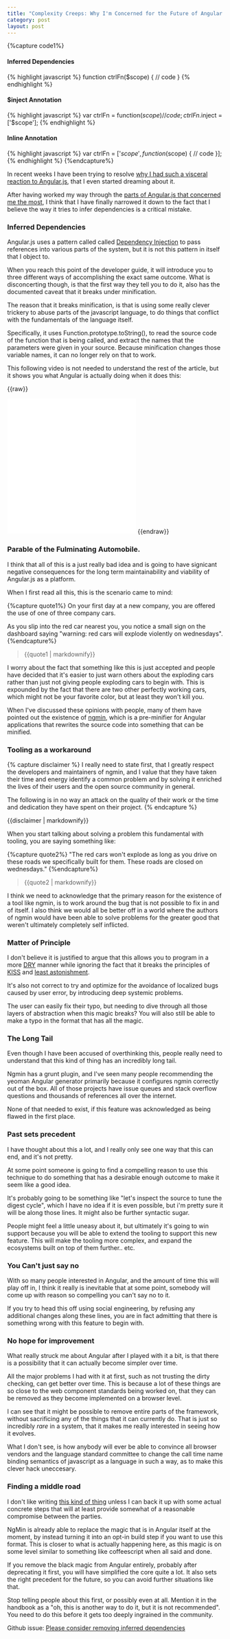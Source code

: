 ```yaml
---
title: "Complexity Creeps: Why I'm Concerned for the Future of Angular.js"
category: post
layout: post
---
```

{%capture code1%}
#### Inferred Dependencies
{% highlight javascript %}
function ctrlFn($scope) {
  // code
}
{% endhighlight %}
#### $inject Annotation
{% highlight javascript %}
var ctrlFn = function($scope) {
  // code
};
ctrlFn.$inject = ['$scope'];
{% endhighlight %}
#### Inline Annotation
{% highlight javascript %}
var ctrlFn = ['$scope',
  function($scope) {
      // code
  }];
{% endhighlight %}
{%endcapture%}

In recent weeks I have been trying to resolve [why I had such a visceral reaction to Angular.js](http://daemon.co.za/2014/03/wrong-to-be-afraid-of-angular),
that I even started dreaming about it.

After having worked my way through the [parts of Angular.js that concerned me the most](http://daemon.co.za/2014/03/why-wrong-to-be-afraid-angular), I think
that I have finally narrowed it down to the fact that I believe the way it tries to infer dependencies is a
critical mistake.

### Inferred Dependencies

Angular.js uses a pattern called called [Dependency Injection](http://en.wikipedia.org/wiki/Dependency_injection) to pass references into various parts of the system, but it
is not this pattern in itself that I object to.

When you reach this point of the developer guide, it will introduce you to three different ways of accomplishing the exact same outcome. What is disconcerting though, is that the first way they tell you to do it, also has the documented caveat that it breaks under minification.

The reason that it breaks minification, is that is using some really clever trickery to abuse parts of the javascript language, to 
do things that conflict with the fundamentals of the language itself.

Specifically, it uses Function.prototype.toString(), to read the source code of the function that is being called, and extract the names
that the parameters were given in your source. Because minification changes those variable names, it can no longer rely on that to work.

This following video is not needed to understand the rest of the article, but it shows you what Angular is actually doing when it does this:

{{raw}}
<iframe class="youtube col-lg-12 col-md-12 col-sm-12 col-xs-12" height="315" src="//www.youtube.com/embed/Jyhz2e4grHo" frameborder="0">
</iframe>
{{endraw}}

### Parable of the Fulminating Automobile.

I think that all of this is a just really bad idea and is going to have signicant negative consequences for the long term maintainability
and viability of Angular.js as a platform.

When I first read all this, this is the scenario came to mind:

{%capture quote1%}
On your first day at a new company, you are offered the use of one of three company cars.

As you slip into the red car nearest you, you notice a small sign on the dashboard saying "warning: red cars will explode violently on wednesdays".
{%endcapture%}

<blockquote>{{quote1 | markdownify}}</blockquote>

I worry about the fact that something like this is just accepted and people have decided that it's easier to just warn others about the exploding cars rather
than just not giving people exploding cars to begin with. This is expounded by the fact that there are two other perfectly working cars, which might not be your favorite color, but at least they won't
kill you.

When I've discussed these opinions with people, many of them have pointed out the existence of [ngmin](https://github.com/btford/ngmin), which
is a pre-minifier for Angular applications that rewrites the source code into something that can be minified.

### Tooling as a workaround
{% capture disclaimer %}
I really need to state first, that I greatly respect the developers and maintainers of ngmin, and I value that they have taken their
time and energy identify a common problem and by solving it enriched the lives of their users and the open source community in general.

The following is in no way an attack on the quality of their work or the time and dedication they have spent on their project.
{% endcapture %}
<div class='bs-callout-info bs-callout'>
{{disclaimer | markdownify}}
</div>

When you start talking about solving a problem this fundamental with tooling, you are saying something like:

{%capture quote2%}
"The red cars won't explode as long as you drive on these roads we specifically built for them.
These roads are closed on wednesdays."
{%endcapture%}

<blockquote>{{quote2 | markdownify}}</blockquote>

I think we need to acknowledge that the primary reason for the existence of a tool like ngmin, is
to work around the bug that is not possible to fix in and of itself. I also think we would all be better off in a world where the authors of ngmin would have been able
to solve problems for the greater good that weren't ultimately completely self inflicted.

### Matter of Principle

I don't believe it is justified to argue that this allows you to program in a more [DRY](http://en.wikipedia.org/wiki/Don't_repeat_yourself) manner
while ignoring the fact that it breaks the principles of [KISS](http://en.wikipedia.org/wiki/KISS_principle) and [least astonishment](http://en.wikipedia.org/wiki/Principle_of_least_astonishment).

It's also not correct to try and optimize for the avoidance of localized bugs caused by user error,
by introducing deep systemic problems.

The user can easily fix their typo, but needing to dive through all those layers of abstraction when this magic breaks? You will also still be able to make a typo in the format that has all the magic.

### The Long Tail

Even though I have been accused of overthinking this, people really need to understand that this
kind of thing has an incredibly long tail.

Ngmin has a grunt plugin, and I've seen many people recommending the yeoman Angular generator
primarily because it configures ngmin correctly out of the box. All of those projects have
issue queues and stack overflow questions and thousands of references all over the internet.

None of that needed to exist, if this feature was acknowledged as being flawed in the first place.

### Past sets precedent

I have thought about this a lot, and I really only see one way that this can end, and it's not pretty.

At some point someone is going to find a compelling reason to use this technique to do something that
has a desirable enough outcome to make it seem like a good idea.

It's probably going to be something like "let's inspect the source to tune the digest cycle", which I have no
idea if it is even possible, but i'm pretty sure it will be along those lines. It might also be further syntactic
sugar.

People might feel a little uneasy about it, but ultimately it's going to win support because you will
be able to extend the tooling to support this new feature. This will make the tooling more complex, and
expand the ecosystems built on top of them further.. etc.

### You Can't just say no

With so many people interested in Angular, and the amount of time this will play off in, I think it really
is inevitable that at some point, somebody will come up with reason so compelling you can't say no to it.

If you try to head this off using social engineering, by refusing any additional changes along these lines,
you are in fact admitting that there is something wrong with this feature to begin with. 

### No hope for improvement

What really struck me about Angular after I played with it a bit, is that there is a possibility
that it can actually become simpler over time.

All the major problems I had with it at first, such as not trusting the dirty checking, can
get better over time. This is because a lot of these things are so close to the web component
standards being worked on, that they can be removed as they become implemented on a browser
level.

I can see that it might be possible to remove entire parts of the framework, without sacrificing
any of the things that it can currently do. That is just so incredibly _rare_ in a system,
that it makes me really interested in seeing how it evolves.

What I don't see, is how anybody will ever be able to convince all browser vendors and
the language standard committee to change the call time name binding semantics of
javascript as a language in such a way, as to make this clever hack uneccesary.

### Finding a middle road

I don't like writing [this kind of thing](http://groups.drupal.org/node/24709) unless I can back it up with some actual concrete
steps that will at least provide somewhat of a reasonable compromise between the parties.

NgMin is already able to replace the magic that is in Angular itself at the moment, by
instead turning it into an opt-in build step if you want to use this format. This is closer to what is actually happening here,
as this magic is on some level similar to something like coffeescript when all said and done.

If you remove the black magic from Angular entirely, probably after deprecating it first,
you will have simplified the core quite a lot. It also sets the right precedent for the future,
so you can avoid further situations like that.

Stop telling people about this first, or possibly even at all. Mention it in the handbook
as a "oh, this is another way to do it, but it is not recommended". You need to do this
before it gets too deeply ingrained in the community.

Github issue: [Please consider removing inferred dependencies](https://github.com/angular/angular.js/issues/6717)

